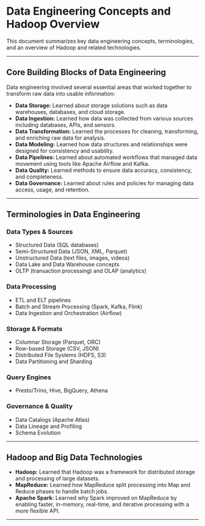 # Data Engineering Concepts and Hadoop Overview

This document summarizes key data engineering concepts, terminologies, and an overview of Hadoop and related technologies.

---

## Core Building Blocks of Data Engineering

Data engineering involved several essential areas that worked together to transform raw data into usable information:

- **Data Storage:** Learned about storage solutions such as data warehouses, databases, and cloud storage.
- **Data Ingestion:** Learned how data was collected from various sources including databases, APIs, and sensors.
- **Data Transformation:** Learned the processes for cleaning, transforming, and enriching raw data for analysis.
- **Data Modeling:** Learned how data structures and relationships were designed for consistency and usability.
- **Data Pipelines:** Learned about automated workflows that managed data movement using tools like Apache Airflow and Kafka.
- **Data Quality:** Learned methods to ensure data accuracy, consistency, and completeness.
- **Data Governance:** Learned about rules and policies for managing data access, usage, and retention.

---

## Terminologies in Data Engineering

### Data Types & Sources
- Structured Data (SQL databases)
- Semi-Structured Data (JSON, XML, Parquet)
- Unstructured Data (text files, images, videos)
- Data Lake and Data Warehouse concepts
- OLTP (transaction processing) and OLAP (analytics)

### Data Processing
- ETL and ELT pipelines
- Batch and Stream Processing (Spark, Kafka, Flink)
- Data Ingestion and Orchestration (Airflow)

### Storage & Formats
- Columnar Storage (Parquet, ORC)
- Row-based Storage (CSV, JSON)
- Distributed File Systems (HDFS, S3)
- Data Partitioning and Sharding

### Query Engines
- Presto/Trino, Hive, BigQuery, Athena

### Governance & Quality
- Data Catalogs (Apache Atlas)
- Data Lineage and Profiling
- Schema Evolution

---

## Hadoop and Big Data Technologies

- **Hadoop:** Learned that Hadoop was a framework for distributed storage and processing of large datasets.
- **MapReduce:** Learned how MapReduce split processing into Map and Reduce phases to handle batch jobs.
- **Apache Spark:** Learned why Spark improved on MapReduce by enabling faster, in-memory, real-time, and iterative processing with a more flexible API.

---
